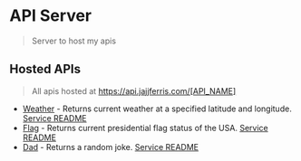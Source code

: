 # API Server

> Server to host my apis

## Hosted APIs

> All apis hosted at https://api.jajjferris.com/[API_NAME]

* [Weather](https://api.jajjferris.com/weather) - Returns current weather at a specified latitude and longitude. [Service README](https://github.com/joshuaferr1s/api-server/tree/master/src/routes/weather/README.md)
* [Flag](https://api.jajjferris.com/flag) - Returns current presidential flag status of the USA. [Service README](https://github.com/joshuaferr1s/api-server/tree/master/src/routes/flag/README.md)
* [Dad](https://api.jajjferris.com/dad) - Returns a random joke. [Service README](https://github.com/joshuaferr1s/api-server/tree/master/src/routes/dad/README.md)
